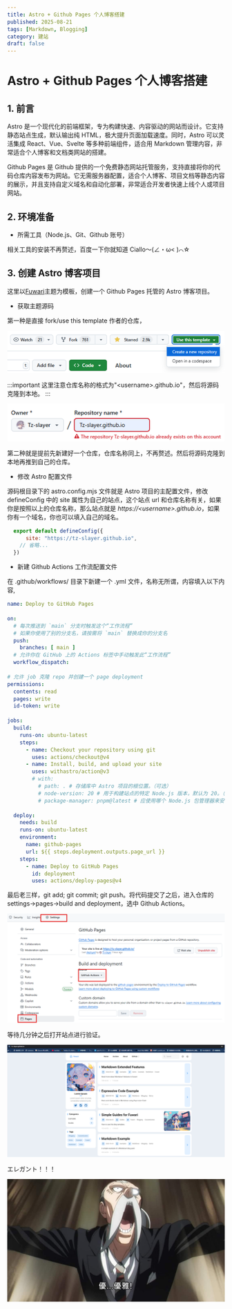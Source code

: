 ```yaml
---
title: Astro + Github Pages 个人博客搭建
published: 2025-08-21
tags: [Markdown, Blogging]
category: 建站
draft: false
---
```


# Astro + Github Pages 个人博客搭建

## 1. 前言

Astro 是一个现代化的前端框架，专为构建快速、内容驱动的网站而设计。它支持静态站点生成，默认输出纯 HTML，极大提升页面加载速度。同时，Astro 可以灵活集成 React、Vue、Svelte 等多种前端组件，适合用 Markdown 管理内容，非常适合个人博客和文档类网站的搭建。

Github Pages 是 Github 提供的一个免费静态网站托管服务，支持直接将你的代码仓库内容发布为网站。它无需服务器配置，适合个人博客、项目文档等静态内容的展示，并且支持自定义域名和自动化部署，非常适合开发者快速上线个人或项目网站。

## 2. 环境准备
- 所需工具（Node.js、Git、Github 账号）
  
相关工具的安装不再赘述，百度一下你就知道 Ciallo～(∠・ω< )⌒☆

## 3. 创建 Astro 博客项目

这里以[Fuwari](https://github.com/saicaca/fuwari)主题为模板，创建一个 Github Pages 托管的 Astro 博客项目。

- 获取主题源码

第一种是直接 fork/use this template 作者的仓库，

![](https://raw.githubusercontent.com/Tz-slayer/image-bed/master/markdown/20250821150538-1755788738198.png)

:::important
这里注意仓库名称的格式为"\<username\>.github.io"，然后将源码克隆到本地。
:::

![](https://raw.githubusercontent.com/Tz-slayer/image-bed/master/markdown/20250821150641-1755788801961.png)

第二种就是提前先新建好一个仓库，仓库名称同上，不再赘述。然后将源码克隆到本地再推到自己的仓库。

- 修改 Astro 配置文件
  
源码根目录下的 astro.config.mjs 文件就是 Astro 项目的主配置文件，修改 defineConfig 中的 site 属性为自己的站点，这个站点 url 和仓库名称有关，如果你是按照以上的仓库名称，那么站点就是 *https://\<username\>.github.io*，如果你有一个域名，你也可以填入自己的域名。

```js title="astro.config.mjs" showLineNumbers startLineNumber=28 {2}
  export default defineConfig({
	  site: "https://tz-slayer.github.io",
    // 省略...
  })
```

- 新建 Github Actions 工作流配置文件

在 .github/workflows/ 目录下新建一个 .yml 文件，名称无所谓，内容填入以下内容,

```yml title=".github\workflows\astro.yml"
name: Deploy to GitHub Pages

on:
  # 每次推送到 `main` 分支时触发这个“工作流程”
  # 如果你使用了别的分支名，请按需将 `main` 替换成你的分支名
  push:
    branches: [ main ]
  # 允许你在 GitHub 上的 Actions 标签中手动触发此“工作流程”
  workflow_dispatch:

# 允许 job 克隆 repo 并创建一个 page deployment
permissions:
  contents: read
  pages: write
  id-token: write

jobs:
  build:
    runs-on: ubuntu-latest
    steps:
      - name: Checkout your repository using git
        uses: actions/checkout@v4
      - name: Install, build, and upload your site
        uses: withastro/action@v3
        # with:
          # path: . # 存储库中 Astro 项目的根位置。（可选）
          # node-version: 20 # 用于构建站点的特定 Node.js 版本，默认为 20。（可选）
          # package-manager: pnpm@latest # 应使用哪个 Node.js 包管理器来安装依赖项和构建站点。会根据存储库中的 lockfile 自动检测。（可选）

  deploy:
    needs: build
    runs-on: ubuntu-latest
    environment:
      name: github-pages
      url: ${{ steps.deployment.outputs.page_url }}
    steps:
      - name: Deploy to GitHub Pages
        id: deployment
        uses: actions/deploy-pages@v4
```

最后老三样，git add; git commit; git push。将代码提交了之后，进入仓库的 settings->pages->build and deployment，选中 Github Actions。

![](https://raw.githubusercontent.com/Tz-slayer/image-bed/master/markdown/20250821150727-1755788847700.png)

等待几分钟之后打开站点进行验证。

![](https://raw.githubusercontent.com/Tz-slayer/image-bed/master/markdown/20250821150823-1755788903492.png)

エレガント！！！

![](https://raw.githubusercontent.com/Tz-slayer/image-bed/master/markdown/20250821150835-1755788915761.png)